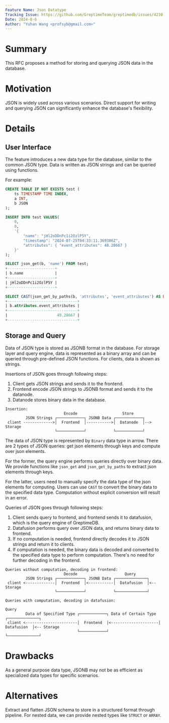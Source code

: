 ```yaml
---
Feature Name: Json Datatype
Tracking Issue: https://github.com/GreptimeTeam/greptimedb/issues/4230
Date: 2024-8-6
Author: "Yuhan Wang <profsyb@gmail.com>"
---
```


# Summary
This RFC proposes a method for storing and querying JSON data in the database.

# Motivation
JSON is widely used across various scenarios. Direct support for writing and querying JSON can significantly enhance the database's flexibility.

# Details

## User Interface
The feature introduces a new data type for the database, similar to the common JSON type. Data is written as JSON strings and can be queried using functions.

For example:
```SQL
CREATE TABLE IF NOT EXISTS test (
    ts TIMESTAMP TIME INDEX,
    a INT,
    b JSON
);

INSERT INTO test VALUES(
    0,
    0,
    '{
        "name": "jHl2oDDnPc1i2OzlP5Y",
        "timestamp": "2024-07-25T04:33:11.369386Z",
        "attributes": { "event_attributes": 48.28667 }
    }'
);

SELECT json_get(b, 'name') FROM test;
+---------------------+
| b.name              |
+---------------------+
| jHl2oDDnPc1i2OzlP5Y |
+---------------------+

SELECT CAST(json_get_by_paths(b, 'attributes', 'event_attributes') AS DOUBLE) + 1 FROM test;
+-------------------------------+
| b.attributes.event_attributes |
+-------------------------------+
|                      49.28667 |
+-------------------------------+

```

## Storage and Query

Data of JSON type is stored as JSONB format in the database. For storage layer and query engine, data is represented as a binary array and can be queried through pre-defined JSON functions. For clients, data is shown as strings.

Insertions of JSON goes through following steps:

1. Client gets JSON strings and sends it to the frontend.
2. Frontend encode JSON strings to JSONB format and sends it to the datanode.
3. Datanode stores binary data in the database.

```
Insertion:
                          Encode                    Store
         JSON Strings ┌────────────┐ JSONB Data ┌────────────┐
 client ------------->│  Frontend  │----------->│  Datanode  │--> Storage
                      └────────────┘            └────────────┘
```

The data of JSON type is represented by `Binary` data type in arrow. There are 2 types of JSON queries: get json elements through keys and compute over json elements.

For the former, the query engine performs queries directly over binary data. We provide functions like `json_get` and `json_get_by_paths` to extract json elements through keys.

For the latter, users need to manually specify the data type of the json elements for computing. Users can use `CAST` to convert the binary data to the specified data type. Computation without explicit conversion will result in an error.

Queries of JSON goes through following steps:

1. Client sends query to frontend, and frontend sends it to datafusion, which is the query engine of GreptimeDB.
2. Datafusion performs query over JSON data, and returns binary data to frontend.
3. If no computation is needed, frontend directly decodes it to JSON strings and return it to clients.
4. If computation is needed, the binary data is decoded and converted to the specified data type to perform computation. There's no need for further decoding in the frontend.

```
Queries without computation, decoding in frontend:
                          Decode                     Query
         JSON Strings ┌────────────┐ JSONB Data ┌──────────────┐
 client <-------------│  Frontend  │<-----------│  Datafusion  │<-- Storage
                      └────────────┘            └──────────────┘

Queries with computation, decoding in datafusion:
                                                                         Query
         Data of Specified Type ┌────────────┐ Data of Certain Type ┌──────────────┐
 client <-----------------------│  Frontend  │<---------------------│  Datafusion  │<-- Storage
                                └────────────┘                      └──────────────┘
```

# Drawbacks

As a general purpose data type, JSONB may not be as efficient as specialized data types for specific scenarios.

# Alternatives

Extract and flatten JSON schema to store in a structured format through pipeline. For nested data, we can provide nested types like `STRUCT` or `ARRAY`.
